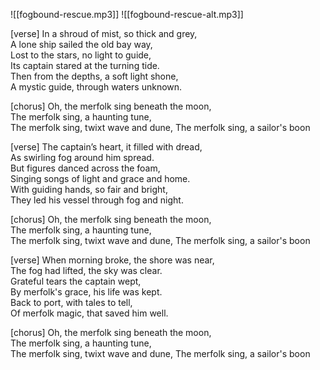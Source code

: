 ![[fogbound-rescue.mp3]]
![[fogbound-rescue-alt.mp3]]

[verse]
In a shroud of mist, so thick and grey,  
A lone ship sailed the old bay way,  
Lost to the stars, no light to guide,  
Its captain stared at the turning tide.  
Then from the depths, a soft light shone,  
A mystic guide, through waters unknown.

[chorus]
Oh, the merfolk sing beneath the moon,  
The merfolk sing, a haunting tune,  
The merfolk sing, twixt wave and dune,
The merfolk sing, a sailor's boon

[verse]
The captain’s heart, it filled with dread,  
As swirling fog around him spread.  
But figures danced across the foam,  
Singing songs of light and grace and home.  
With guiding hands, so fair and bright,  
They led his vessel through fog and night.

[chorus]
Oh, the merfolk sing beneath the moon,  
The merfolk sing, a haunting tune,  
The merfolk sing, twixt wave and dune,
The merfolk sing, a sailor's boon

[verse]
When morning broke, the shore was near,  
The fog had lifted, the sky was clear.  
Grateful tears the captain wept,  
By merfolk's grace, his life was kept.  
Back to port, with tales to tell,  
Of merfolk magic, that saved him well.

[chorus]
Oh, the merfolk sing beneath the moon,  
The merfolk sing, a haunting tune,  
The merfolk sing, twixt wave and dune,
The merfolk sing, a sailor's boon